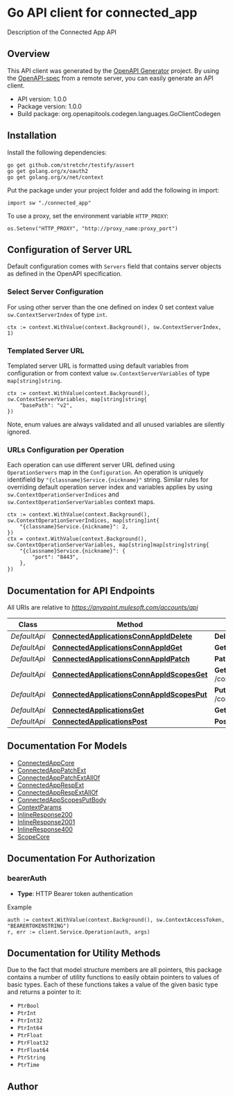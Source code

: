 # Go API client for connected_app

Description of the Connected App API

## Overview
This API client was generated by the [OpenAPI Generator](https://openapi-generator.tech) project.  By using the [OpenAPI-spec](https://www.openapis.org/) from a remote server, you can easily generate an API client.

- API version: 1.0.0
- Package version: 1.0.0
- Build package: org.openapitools.codegen.languages.GoClientCodegen

## Installation

Install the following dependencies:

```shell
go get github.com/stretchr/testify/assert
go get golang.org/x/oauth2
go get golang.org/x/net/context
```

Put the package under your project folder and add the following in import:

```golang
import sw "./connected_app"
```

To use a proxy, set the environment variable `HTTP_PROXY`:

```golang
os.Setenv("HTTP_PROXY", "http://proxy_name:proxy_port")
```

## Configuration of Server URL

Default configuration comes with `Servers` field that contains server objects as defined in the OpenAPI specification.

### Select Server Configuration

For using other server than the one defined on index 0 set context value `sw.ContextServerIndex` of type `int`.

```golang
ctx := context.WithValue(context.Background(), sw.ContextServerIndex, 1)
```

### Templated Server URL

Templated server URL is formatted using default variables from configuration or from context value `sw.ContextServerVariables` of type `map[string]string`.

```golang
ctx := context.WithValue(context.Background(), sw.ContextServerVariables, map[string]string{
	"basePath": "v2",
})
```

Note, enum values are always validated and all unused variables are silently ignored.

### URLs Configuration per Operation

Each operation can use different server URL defined using `OperationServers` map in the `Configuration`.
An operation is uniquely identifield by `"{classname}Service.{nickname}"` string.
Similar rules for overriding default operation server index and variables applies by using `sw.ContextOperationServerIndices` and `sw.ContextOperationServerVariables` context maps.

```
ctx := context.WithValue(context.Background(), sw.ContextOperationServerIndices, map[string]int{
	"{classname}Service.{nickname}": 2,
})
ctx = context.WithValue(context.Background(), sw.ContextOperationServerVariables, map[string]map[string]string{
	"{classname}Service.{nickname}": {
		"port": "8443",
	},
})
```

## Documentation for API Endpoints

All URIs are relative to *https://anypoint.mulesoft.com/accounts/api*

Class | Method | HTTP request | Description
------------ | ------------- | ------------- | -------------
*DefaultApi* | [**ConnectedApplicationsConnAppIdDelete**](docs/DefaultApi.md#connectedapplicationsconnappiddelete) | **Delete** /connectedApplications/{connAppId} | 
*DefaultApi* | [**ConnectedApplicationsConnAppIdGet**](docs/DefaultApi.md#connectedapplicationsconnappidget) | **Get** /connectedApplications/{connAppId} | 
*DefaultApi* | [**ConnectedApplicationsConnAppIdPatch**](docs/DefaultApi.md#connectedapplicationsconnappidpatch) | **Patch** /connectedApplications/{connAppId} | 
*DefaultApi* | [**ConnectedApplicationsConnAppIdScopesGet**](docs/DefaultApi.md#connectedapplicationsconnappidscopesget) | **Get** /connectedApplications/{connAppId}/scopes | 
*DefaultApi* | [**ConnectedApplicationsConnAppIdScopesPut**](docs/DefaultApi.md#connectedapplicationsconnappidscopesput) | **Put** /connectedApplications/{connAppId}/scopes | 
*DefaultApi* | [**ConnectedApplicationsGet**](docs/DefaultApi.md#connectedapplicationsget) | **Get** /connectedApplications | 
*DefaultApi* | [**ConnectedApplicationsPost**](docs/DefaultApi.md#connectedapplicationspost) | **Post** /connectedApplications | 


## Documentation For Models

 - [ConnectedAppCore](docs/ConnectedAppCore.md)
 - [ConnectedAppPatchExt](docs/ConnectedAppPatchExt.md)
 - [ConnectedAppPatchExtAllOf](docs/ConnectedAppPatchExtAllOf.md)
 - [ConnectedAppRespExt](docs/ConnectedAppRespExt.md)
 - [ConnectedAppRespExtAllOf](docs/ConnectedAppRespExtAllOf.md)
 - [ConnectedAppScopesPutBody](docs/ConnectedAppScopesPutBody.md)
 - [ContextParams](docs/ContextParams.md)
 - [InlineResponse200](docs/InlineResponse200.md)
 - [InlineResponse2001](docs/InlineResponse2001.md)
 - [InlineResponse400](docs/InlineResponse400.md)
 - [ScopeCore](docs/ScopeCore.md)


## Documentation For Authorization



### bearerAuth

- **Type**: HTTP Bearer token authentication

Example

```golang
auth := context.WithValue(context.Background(), sw.ContextAccessToken, "BEARERTOKENSTRING")
r, err := client.Service.Operation(auth, args)
```


## Documentation for Utility Methods

Due to the fact that model structure members are all pointers, this package contains
a number of utility functions to easily obtain pointers to values of basic types.
Each of these functions takes a value of the given basic type and returns a pointer to it:

* `PtrBool`
* `PtrInt`
* `PtrInt32`
* `PtrInt64`
* `PtrFloat`
* `PtrFloat32`
* `PtrFloat64`
* `PtrString`
* `PtrTime`

## Author



